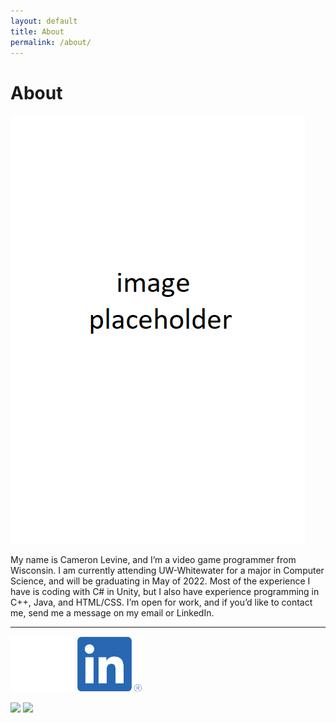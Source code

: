 ```yaml
---
layout: default
title: About
permalink: /about/
---
```

# About
![image](./images/temp.png)  

My name is Cameron Levine, and I’m a video game programmer from Wisconsin. I am currently attending UW-Whitewater for a major in Computer Science, and will be graduating in May of 2022. Most of the experience I have is coding with C# in Unity, but I also have experience programming in C++, Java, and HTML/CSS. I’m open for work, and if you’d like to contact me, send me a message on my email or LinkedIn.  

<hr>

[![image](./images/mail.png)](mailto:chaotixlevine@gmail.com)
[![image](./images/LI-In-Bug-small.png)](https://www.linkedin.com/in/cameron-levine-930242214)

<a href="mailto:chaotixlevine@gmail.com"><img src="/./images/mail.png" style="height: 40px;"></a>
<a href="https://www.linkedin.com/in/cameron-levine-930242214"><img src="/./images/LI-In-Bug-small.png" style="height: 40px;"></a>
